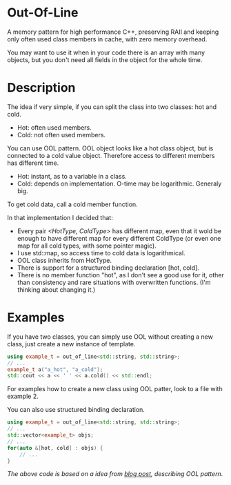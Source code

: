 # Out-Of-Line
A memory pattern for high performance C++, preserving RAII 
and keeping only often used class members in cache, with zero memory overhead.

You may want to use it when in your code there is an array with many
objects, but you don't need all fields in the object for the whole time.

# Description
The idea if very simple, if you can split the class into two classes: hot and cold.
- Hot: often used members.
- Cold: not often used members.

You can use OOL pattern. OOL object looks like a hot class object, but is connected
to a cold value object. Therefore access to different members has different time.
- Hot: instant, as to a variable in a class.
- Cold: depends on implementation. O-time may be logarithmic. Generaly big.

To get cold data, call a cold member function.

In that implementation I decided that:
- Every pair *<HotType, ColdType>* has different map, even that it wold be enough to
    have different map for every different ColdType (or even one map for all cold types, with some pointer magic).
- I use std::map, so access time to cold data is logarithmical.
- OOL class inherits from HotType.
- There is support for a structured binding declaration [hot, cold].
- There is no member function "hot", as I don't see a good use for it, other than consistency
    and rare situations with overwritten functions. (I'm thinking about changing it.)

# Examples

If you have two classes, you can simply use OOL
without creating a new class, just create a new instance of template.
```cpp
using example_t = out_of_line<std::string, std::string>;
// ...
example_t a("a_hot", "a_cold");
std::cout << a << ' ' << a.cold() << std::endl;
```

For examples how to create a new class using OOL patter, look to a file with example 2.

You can also use structured binding declaration.
```cpp
using example_t = out_of_line<std::string, std::string>;
// ...
std::vector<example_t> objs;
// ...
for(auto &[hot, cold] : objs) {
    // ...
}
```


*The above code is based on a idea from [blog post](https://blog.headlandstech.com/2018/08/15/outofline-a-memory-locality-pattern-for-high-performance-c/), describing OOL pattern.*
